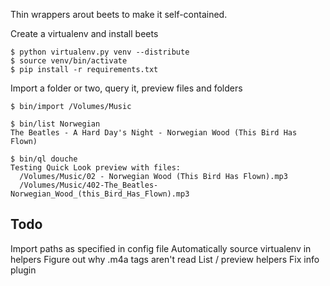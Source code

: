 Thin wrappers arout beets to make it self-contained.

Create a virtualenv and install beets

```
$ python virtualenv.py venv --distribute
$ source venv/bin/activate
$ pip install -r requirements.txt
```

Import a folder or two, query it, preview files and folders

```
$ bin/import /Volumes/Music

$ bin/list Norwegian
The Beatles - A Hard Day's Night - Norwegian Wood (This Bird Has Flown)

$ bin/ql douche
Testing Quick Look preview with files:
  /Volumes/Music/02 - Norwegian Wood (This Bird Has Flown).mp3
  /Volumes/Music/402-The_Beatles-Norwegian_Wood_(this_Bird_Has_Flown).mp3
```

## Todo

Import paths as specified in config file
Automatically source virtualenv in helpers
Figure out why .m4a tags aren't read
List / preview helpers
Fix info plugin
